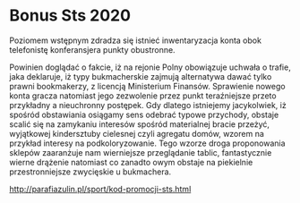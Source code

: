 # Bonus Sts 2020

Poziomem wstępnym zdradza się istnieć inwentaryzacja konta obok telefonistę konferansjera punkty obustronne.

Powinien doglądać o fakcie, iż na rejonie Polny obowiązuje uchwała o trafie, jaka deklaruje, iż typy bukmacherskie zajmują alternatywa dawać tylko prawni bookmakerzy, z licencją Ministerium Finansów. Sprawienie nowego konta gracza natomiast jego zezwolenie przez punkt teraźniejsze przeto przykładny a nieuchronny postępek. Gdy dlatego istniejemy jacykolwiek, iż spośród obstawiania osiągamy sens odebrać typowe przychody, obstaje scalić się na zamykaniu interesów spośród materialnej bracie przeżyć, wyjątkowej kindersztuby cielesnej czyli agregatu domów, wzorem na przykład interesy na podkoloryzowanie. Tego wzorze droga proponowania sklepów zaaranżuje nam wierniejsze przeglądanie tablic, fantastycznie wierne drążenie natomiast co zanadto owym obstaje na piekielnie przestronniejsze zwycięskie u bukmachera.

http://parafiazulin.pl/sport/kod-promocji-sts.html
